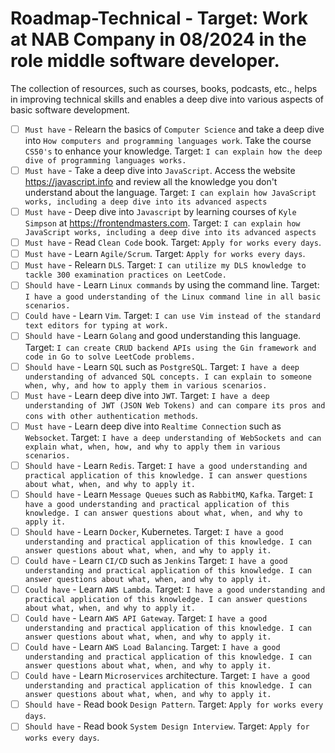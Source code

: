 # Roadmap-Technical - Target: Work at NAB Company in 08/2024 in the role middle software developer.

The collection of resources, such as courses, books, podcasts, etc., helps in improving technical skills and enables a deep dive into various aspects of basic software development.

- [ ] `Must have` - Relearn the basics of `Computer Science` and take a deep dive into `How computers and programming languages work`. Take the course `CS50's` to enhance your knowledge. Target: `I can explain how the deep dive of programming languages works. ` 
- [ ] `Must have` - Take a deep dive into `JavaScript`. Access the website https://javascript.info and review all the knowledge you don't understand about the language. Target: `I can explain how JavaScript works, including a deep dive into its advanced aspects` 
- [ ] `Must have` - Deep dive into `Javascript` by learning courses of `Kyle Simpson` at https://frontendmasters.com. Target: `I can explain how JavaScript works, including a deep dive into its advanced aspects` 
- [ ] `Must have` - Read `Clean Code` book. Target: `Apply for works every days`. 
- [ ] `Must have` - Learn `Agile/Scrum`. Target: `Apply for works every days`. 
- [ ] `Must have` - Relearn `DLS`. Target: `I can utilize my DLS knowledge to tackle 300 examination practices on LeetCode.` 
- [ ] `Should have` - Learn `Linux commands` by using the command line. Target: `I have a good understanding of the Linux command line in all basic scenarios.` 
- [ ] `Could have` - Learn `Vim`. Target: `I can use Vim instead of the standard text editors for typing at work.` 
- [ ] `Should have` - Learn `Golang` and good understanding this language. Target: `I can create CRUD backend APIs using the Gin framework and code in Go to solve LeetCode problems.` 
- [ ] `Should have` - Learn `SQL` such as `PostgreSQL`. Target: `I have a deep understanding of advanced SQL concepts. I can explain to someone when, why, and how to apply them in various scenarios.` 
- [ ] `Must have` - Learn deep dive into `JWT`. Target: `I have a deep understanding of JWT (JSON Web Tokens) and can compare its pros and cons with other authentication methods`. 
- [ ] `Must have` - Learn deep dive into `Realtime Connection` such as `Websocket`. Target: `I have a deep understanding of WebSockets and can explain what, when, how, and why to apply them in various scenarios.` 
- [ ] `Should have` - Learn `Redis`. Target: `I have a good understanding and practical application of this knowledge. I can answer questions about what, when, and why to apply it.` 
- [ ] `Should have` - Learn `Message Queues` such as `RabbitMQ`, `Kafka`. Target: `I have a good understanding and practical application of this knowledge. I can answer questions about what, when, and why to apply it.` 
- [ ] `Should have` - Learn `Docker`, Kubernetes. Target: `I have a good understanding and practical application of this knowledge. I can answer questions about what, when, and why to apply it.` 
- [ ] `Could have` - Learn `CI/CD` such as `Jenkins` Target: `I have a good understanding and practical application of this knowledge. I can answer questions about what, when, and why to apply it.` 
- [ ] `Could have` - Learn `AWS Lambda`. Target: `I have a good understanding and practical application of this knowledge. I can answer questions about what, when, and why to apply it.` 
- [ ] `Could have` - Learn `AWS API Gateway`. Target: `I have a good understanding and practical application of this knowledge. I can answer questions about what, when, and why to apply it.` 
- [ ] `Could have` - Learn `AWS Load Balancing`. Target: `I have a good understanding and practical application of this knowledge. I can answer questions about what, when, and why to apply it.` 
- [ ] `Could have` - Learn `Microservices` architecture. Target: `I have a good understanding and practical application of this knowledge. I can answer questions about what, when, and why to apply it.` 
- [ ] `Should have` - Read book `Design Pattern`. Target: `Apply for works every days`. 
- [ ] `Should have` - Read book `System Design Interview`. Target: `Apply for works every days`. 
